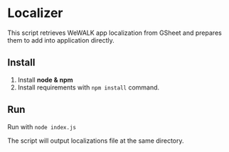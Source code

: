 # Localizer

This script retrieves WeWALK app localization from GSheet and prepares them to add into application directly.

## Install

1. Install **node & npm**
2. Install requirements with ```npm install``` command.

## Run

Run with ```node index.js```

The script will output localizations file at the same directory.